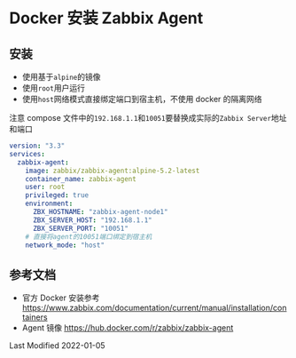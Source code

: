 # Docker 安装 Zabbix Agent

## 安装

- 使用基于`alpine`的镜像
- 使用`root`用户运行
- 使用`host`网络模式直接绑定端口到宿主机，不使用 docker 的隔离网络

注意 compose 文件中的`192.168.1.1`和`10051`要替换成实际的`Zabbix Server`地址和端口

```yml
version: "3.3"
services:
  zabbix-agent:
    image: zabbix/zabbix-agent:alpine-5.2-latest
    container_name: zabbix-agent
    user: root
    privileged: true
    environment:
      ZBX_HOSTNAME: "zabbix-agent-node1"
      ZBX_SERVER_HOST: "192.168.1.1"
      ZBX_SERVER_PORT: "10051"
    # 直接将agent的10051端口绑定到宿主机
    network_mode: "host"
```

## 参考文档

- 官方 Docker 安装参考 https://www.zabbix.com/documentation/current/manual/installation/containers
- Agent 镜像 https://hub.docker.com/r/zabbix/zabbix-agent

Last Modified 2022-01-05
